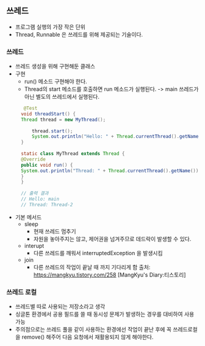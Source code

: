 ## 쓰레드
- 프로그램 실행의 가장 작은 단위
- Thread, Runnable 은 쓰레드를 위해 제공되는 기술이다.

### 쓰레드
- 쓰레드 생성을 위해 구현해둔 클래스
- 구현 
  - run() 메소드 구현해야 한다. 
  - Thread의 start 메소드를 호출하면 run 메소드가 실행된다. -> main 쓰레드가 아닌 별도의 쓰레드에서 실행된다. 
  ```java
     @Test
    void threadStart() {
    Thread thread = new MyThread();
    
        thread.start();
        System.out.println("Hello: " + Thread.currentThread().getName());
    }
    
    static class MyThread extends Thread {
    @Override
    public void run() {
    System.out.println("Thread: " + Thread.currentThread().getName());
    }
    }
    
    // 출력 결과
    // Hello: main
    // Thread: Thread-2

  ```
- 기본 메서드
  - sleep 
    - 현재 쓰레드 멈추기
    - 자원을 놓아주지는 않고, 제어권을 넘겨주므로 데드락이 발생할 수 있다.
  - interupt
    - 다른 쓰레드를 깨워서 interruptedException 을 발생시킴
  - join
    - 다른 쓰레드의 작업이 끝날 때 까지 기다리게 함
출처: https://mangkyu.tistory.com/258 [MangKyu's Diary:티스토리]

### 쓰레드 로컬
- 쓰레드별 따로 사용되는 저장소라고 생각
- 싱글톤 환경에서 공용 필드를 쓸 때 동시성 문제가 발생하는 경우를 대비하여 사용가능
- 주의점으로는 쓰레드 풀을 같이 사용하는 환경에선 작업이 끝난 후에 꼭 쓰레드로컬을 remove() 해주어 다음 요청에서 재활용되지 않게 해야한다. 
